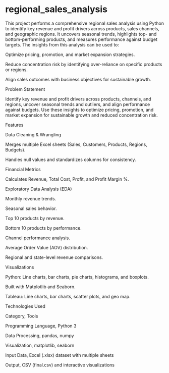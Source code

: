 # regional_sales_analysis
This project performs a comprehensive regional sales analysis using Python to identify key revenue and profit drivers across products, sales channels, and geographic regions. It uncovers seasonal trends, highlights top- and bottom-performing products, and measures performance against budget targets. 
The insights from this analysis can be used to: 

Optimize pricing, promotion, and market expansion strategies. 

Reduce concentration risk by identifying over-reliance on specific products or regions. 

Align sales outcomes with business objectives for sustainable growth. 

 

Problem Statement 

Identify key revenue and profit drivers across products, channels, and regions, uncover seasonal trends and outliers, and align performance against budgets. Use these insights to optimize pricing, promotion, and market expansion for sustainable growth and reduced concentration risk. 

 

Features 

Data Cleaning & Wrangling 

Merges multiple Excel sheets (Sales, Customers, Products, Regions, Budgets). 

Handles null values and standardizes columns for consistency. 

Financial Metrics 

Calculates Revenue, Total Cost, Profit, and Profit Margin %. 

 

Exploratory Data Analysis (EDA) 

Monthly revenue trends. 

Seasonal sales behavior. 

Top 10 products by revenue. 

Bottom 10 products by performance. 

Channel performance analysis. 

Average Order Value (AOV) distribution. 

Regional and state-level revenue comparisons. 

Visualizations 

Python: Line charts, bar charts, pie charts, histograms, and boxplots. 

Built with Matplotlib and Seaborn. 

Tableau: Line charts, bar charts, scatter plots, and geo map. 

 

Technologies Used 

Category, Tools 

Programming Language, Python 3 

Data Processing, pandas, numpy 

Visualization, matplotlib, seaborn 

Input Data, Excel (.xlsx) dataset with multiple sheets 

Output, CSV (final.csv) and interactive visualizations 
